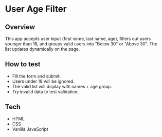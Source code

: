 # User Age Filter

## Overview
This app accepts user input (first name, last name, age), filters out users younger than 18, and groups valid users into "Below 30" or "Above 30". The list updates dynamically on the page.

## How to test
- Fill the form and submit.
- Users under 18 will be ignored.
- The valid list will display with names + age group.
- Try invalid data to test validation.

## Tech
- HTML
- CSS
- Vanilla JavaScript

